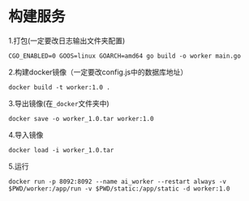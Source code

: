 # 构建服务
1.打包(一定要改日志输出文件夹配置)
```
CGO_ENABLED=0 GOOS=linux GOARCH=amd64 go build -o worker main.go
```
2.构建docker镜像（一定要改config.js中的数据库地址）
```
docker build -t worker:1.0 .
```
3.导出镜像(在`_docker`文件夹中)
```
docker save -o worker_1.0.tar worker:1.0
```
4.导入镜像
```docker
docker load -i worker_1.0.tar
```
5.运行
```docker
docker run -p 8092:8092 --name ai_worker --restart always -v $PWD/worker:/app/run -v $PWD/static:/app/static -d worker:1.0
```